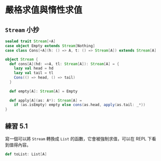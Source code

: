 # 嚴格求值與惰性求值

## `Stream` 小抄
```scala
sealed trait Stream[+A]
case object Empty extends Stream[Nothing]
case class Cons[+A](h: () => A, t: () => Stream[A]) extends Stream[A]

object Stream {
  def cons[A](hd: =>A, tl: Stream[A]): Stream[A] = {
    lazy val head = hd
    lazy val tail = tl
    Cons(() => head, () => tail)
  }
  
  def empty[A]: Stream[A] = Empty
  
  def apply[A](as: A*): Stream[A] =
    if (as.isEmpty) empty else cons(as.head, apply(as.tail: _*))
}
```

## 練習 5.1
寫一個可以將 `Stream` 轉換成 `List` 的函數，它會被強制求值，可以在 REPL 下看到值得內容。
```scala
def toList: List[A]
```
